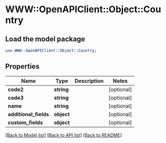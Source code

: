 # WWW::OpenAPIClient::Object::Country

## Load the model package
```perl
use WWW::OpenAPIClient::Object::Country;
```

## Properties
Name | Type | Description | Notes
------------ | ------------- | ------------- | -------------
**code2** | **string** |  | [optional] 
**code3** | **string** |  | [optional] 
**name** | **string** |  | [optional] 
**additional_fields** | **object** |  | [optional] 
**custom_fields** | **object** |  | [optional] 

[[Back to Model list]](../README.md#documentation-for-models) [[Back to API list]](../README.md#documentation-for-api-endpoints) [[Back to README]](../README.md)


